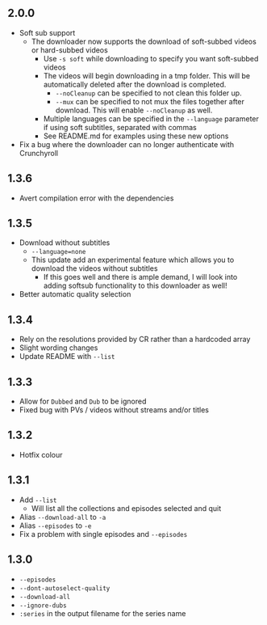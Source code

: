 ## 2.0.0
- Soft sub support
  - The downloader now supports the download of soft-subbed videos or hard-subbed videos
    - Use `-s soft` while downloading to specify you want soft-subbed videos
    - The videos will begin downloading in a tmp folder. This will be automatically deleted after the download is completed.
      - `--noCleanup` can be specified to not clean this folder up.
      - `--mux` can be specified to not mux the files together after download. This will enable `--noCleanup` as well.
    - Multiple languages can be specified in the `--language` parameter if using soft subtitles, separated with commas
    - See README.md for examples using these new options
- Fix a bug where the downloader can no longer authenticate with Crunchyroll

## 1.3.6
- Avert compilation error with the dependencies

## 1.3.5
- Download without subtitles
  - `--language=none`
  - This update add an experimental feature which allows you to download the videos without subtitles
    - If this goes well and there is ample demand, I will look into adding softsub functionality to this downloader as well!
- Better automatic quality selection

## 1.3.4
- Rely on the resolutions provided by CR rather than a hardcoded array
- Slight wording changes
- Update README with `--list`

## 1.3.3
- Allow for `Dubbed` and `Dub` to be ignored
- Fixed bug with PVs / videos without streams and/or titles

## 1.3.2
- Hotfix colour

## 1.3.1
- Add `--list`
  - Will list all the collections and episodes selected and quit
- Alias `--download-all` to `-a`
- Alias `--episodes` to `-e`
- Fix a problem with single episodes and `--episodes`

## 1.3.0
- `--episodes`
- `--dont-autoselect-quality`
- `--download-all`
- `--ignore-dubs`
- `:series` in the output filename for the series name